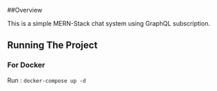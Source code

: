 ##Overview

This is a simple MERN-Stack chat system using GraphQL subscription.

## Running The Project

### For Docker

Run : `docker-compose up -d`
